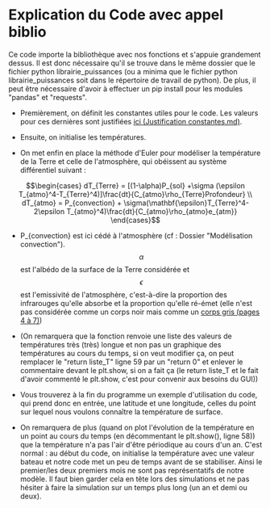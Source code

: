 #  Explication du Code avec appel biblio
Ce code importe la bibliothèque avec nos fonctions et s'appuie grandement dessus. Il est donc nécessaire qu'il se trouve dans le même dossier que le fichier python librairie_puissances (ou a minima que le fichier python librairie_puissances soit dans le répertoire de travail de python). De plus, il peut être nécessaire d'avoir à effectuer un pip install pour les modules "pandas" et "requests".

* Premièrement, on définit les constantes utiles pour  le code. Les valeurs pour ces dernières sont justifiées [ici (Justification constantes.md)](https://github.com/z-the-turtle/Projet_CREPES/blob/main/Dossier%20final/GUI%20et%20code/Justification%20constantes.md).
  
* Ensuite, on initialise les températures.
  
* On met enfin en place la méthode d'Euler pour modéliser la température de la Terre et celle de l'atmosphère, qui obéissent au système différentiel suivant :

$$\begin{cases}
dT_{Terre} = [(1-\alpha)P_{sol} +\sigma (\epsilon T_{atmo}^4-T_{Terre}^4)]\frac{dt}{C_{atmo}\rho_{Terre}Profondeur} \\
dT_{atmo} = P_{convection} + \sigma(\mathbf{\epsilon}T_{Terre}^4-2\epsilon T_{atmo}^4)\frac{dt}{C_{atmo}\rho_{atmo}e_{atm}}
\end{cases}$$ 

* P_{convection} est ici cédé à l'atmosphère (cf : Dossier "Modélisation convection"). $$\alpha$$ est l'albédo de la surface de la Terre considérée et $$\epsilon$$ est l'emissivité de l'atmosphère, c'est-à-dire la proportion des infrarouges qu'elle absorbe et la proportion qu'elle ré-émet (elle n'est pas considérée comme un corps noir mais comme un [corps gris (pages 4 à 7)](https://staff.univ-batna2.dz/sites/default/files/nabil_bessanane/files/partie-i_cours_rayonnement_generalitesdefinitions-m1erm.pdf))

* (On remarquera que la fonction renvoie une liste des valeurs de températures très (très) longue et non pas un graphique des températures au cours du temps, si on veut modifier ça, on peut remplacer le "return liste_T" ligne 59 par un "return 0" et enlever le commentaire devant le plt.show, si on a fait ça (le return liste_T et le fait d'avoir commenté le plt.show, c'est pour convenir aux besoins du GUI))
  
* Vous trouverez à la fin du programme un exemple d'utilisation du code, qui prend donc en entrée, une latitude et une longitude, celles du point sur lequel nous voulons connaître la température de surface.
  
* On remarquera de plus (quand on plot l'évolution de la température en un point au cours du temps (en décommentant le plt.show(), ligne 58)) que la température n'a pas l'air d'être périodique au cours d'un an. C'est normal : au début du code, on initialise la température avec une valeur bateau et notre code met un peu de temps avant de se stabiliser. Ainsi le premier/les deux premiers mois ne sont pas représentatifs de notre modèle. Il faut bien garder cela en tête lors des simulations et ne pas hésiter à faire la simulation sur un temps plus long (un an et demi ou deux).
